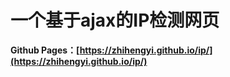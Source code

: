 # 一个基于ajax的IP检测网页

**Github Pages：[https://zhihengyi.github.io/ip/](https://zhihengyi.github.io/ip/)**
